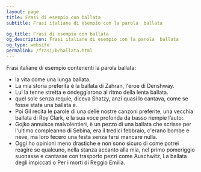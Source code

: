 ```yaml
---
layout: page
title: Frasi di esempio con ballata 
subtitle: Frasi italiane di esempio con la parola  ballata

og_title: Frasi di esempio con ballata 
og_description: Frasi italiane di esempio con la parola  ballata
og_type: website
permalink: /frasi/b/ballata.html
---
```


Frasi italiane di esempio contenenti la parola ballata:


- la vita come una lunga ballata.
- La mia storia preferita è la ballata di Zahran, l'eroe di Denshway.
- Lui la tenne stretta e ondeggiarono al ritmo della lenta ballata.
- quel sole senza requie, diceva Shatzy, anzi quasi lo cantava, come se fosse stata una ballata e.
- Poi Gil recita le parole di una delle nostre canzoni preferite, una vecchia ballata di Roy Clark, e la sua voce profonda da basso riempie l’auto:.
- Gojko annuisce malvolentieri, è un pezzo di una ballata che scrisse per l'ultimo compleanno di Sebina, era il tredici febbraio, c'erano bombe e neve, ma loro fecero una festa senza farsi mancare nulla.
- Oggi ho opinioni meno drastiche e non sono sicuro di come potrei reagire se qualcuno, nella stanza accanto alla mia, nel primo pomeriggio suonasse e cantasse con trasporto pezzi come Auschwitz, La ballata degli impiccati o Per i morti di Reggio Emilia.
